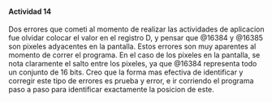 #### Actividad 14

Dos errores que cometi al momento de realizar las actividades de aplicacion fue olvidar colocar el valor en el registro D, y pensar que @16384 y @16385 son pixeles adyacentes en la pantalla.
Estos errores son muy aparentes al momento de correr el programa. En el caso de los pixeles en la pantalla, se nota claramente el salto entre los pixeles, ya que @16384 representa todo un conjunto de 16 bits.
Creo que la forma mas efectiva de identificar y corregir este tipo de errores es prueba y error, e ir corriendo el programa paso a paso para identificar exactamente la posicion de este.
